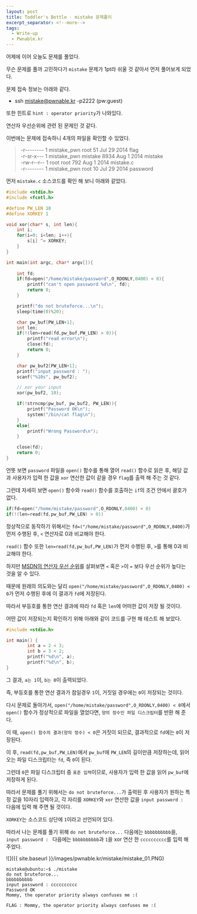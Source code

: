 ```yaml
---
layout: post
title: Toddler's Bottle - mistake 문제풀이
excerpt_separator: <!--more-->
tags:
  - Write-up
  - Pwnable.kr
---
```


어제에 이어 오늘도 문제를 풀었다.  

무슨 문제를 풀까 고민하다가 `mistake` 문제가 1pt라 쉬울 것 같아서 먼저 풀어보게 되었다.  

<!--more-->

문제 접속 정보는 아래와 같다.

* ssh mistake@pwnable.kr -p2222 (pw:guest)

또한 힌트로 `hint : operator priority`가 나와있다.  

연산자 우선순위에 관련 된 문제인 것 같다.  

이번에는 문제에 접속하니 4개의 파일을 확인할 수 있었다.   

> -r--------  1 mistake_pwn root      51 Jul 29  2014 flag  
> -r-sr-x---  1 mistake_pwn mistake 8934 Aug  1  2014 mistake  
> -rw-r--r--  1 root        root     792 Aug  1  2014 mistake.c  
> -r--------  1 mistake_pwn root      10 Jul 29  2014 password

먼저 `mistake.c` 소스코드를 확인 해 보니 아래와 같았다.  

```c
#include <stdio.h>
#include <fcntl.h>

#define PW_LEN 10
#define XORKEY 1

void xor(char* s, int len){
	int i;
	for(i=0; i<len; i++){
		s[i] ^= XORKEY;
	}
}

int main(int argc, char* argv[]){
	
	int fd;
	if(fd=open("/home/mistake/password",O_RDONLY,0400) < 0){
		printf("can't open password %d\n", fd);
		return 0;
	}

	printf("do not bruteforce...\n");
	sleep(time(0)%20);

	char pw_buf[PW_LEN+1];
	int len;
	if(!(len=read(fd,pw_buf,PW_LEN) > 0)){
		printf("read error\n");
		close(fd);
		return 0;		
	}

	char pw_buf2[PW_LEN+1];
	printf("input password : ");
	scanf("%10s", pw_buf2);

	// xor your input
	xor(pw_buf2, 10);

	if(!strncmp(pw_buf, pw_buf2, PW_LEN)){
		printf("Password OK\n");
		system("/bin/cat flag\n");
	}
	else{
		printf("Wrong Password\n");
	}

	close(fd);
	return 0;
}
```

언뜻 보면 `password` 파일을 `open()` 함수를 통해 열어 `read()` 함수로 읽은 후, 해당 값과 사용자가 입력 한 값을 `xor` 연산한 값이 같을 경우 `flag`를 출력 해 주는 것 같다.  

그런데 자세히 보면 `open()` 함수와 `read()` 함수를 호출하는 `if`의 조건 안에서 괄호가 없다.  

```c
if(fd=open("/home/mistake/password",O_RDONLY,0400) < 0)
if(!(len=read(fd,pw_buf,PW_LEN) > 0))
```

정상적으로 동작하기 위해서는 `fd=("/home/mistake/password",O_RDONLY,0400)`가 먼저 수행된 후, `<` 연산자로 0과 비교해야 한다.  

`read()` 함수 또한 `len=read(fd,pw_buf,PW_LEN)`가 먼저 수행된 후, `>`를 통해 0과 비교해야 한다.  

하지만 [MSDN의 연산자 우선 순위](https://msdn.microsoft.com/ko-kr/library/2bxt6kc4.aspx)를 살펴보면 `<` 혹은 `>`이 `=` 보다 우선 순위가 높다는 것을 알 수 있다.  

때문에 원래의 의도와는 달리 `open("/home/mistake/password",O_RDONLY,0400) < 0`가 먼저 수행된 후에 이 결과가 `fd`에 저장된다.  

따라서 부등호를 통한 연산 결과에 따라 `fd` 혹은 `len`에 어떠한 값이 저장 될 것이다.  

어떤 값이 저장되는지 확인하기 위해 아래와 같이 코드를 구현 해 테스트 해 보았다.  

```c
#include <stdio.h>

int main() {
        int a = 2 < 3;
        int b = 3 < 2;
        printf("%d\n", a);
        printf("%d\n", b);
}
```

그 결과, `a는 1`이, `b는 0`이 출력되었다.  

즉, 부등호를 통한 연산 결과가 참일경우 `1`이, 거짓일 경우에는 `0`이 저장되는 것이다.  

다시 문제로 돌아가서, `open("/home/mistake/password",O_RDONLY,0400) < 0`에서 `open()` 함수가 정상적으로 파일을 열었다면, `양의 정수인 파일 디스크립터`를 반환 해 준다.  

이 때, `open() 함수의 결과(양의 정수) < 0`은 거짓이 되므로, 결과적으로 `fd`에는 `0`이 저장된다.  

이 후, `read(fd,pw_buf,PW_LEN)`에서 `pw_buf`에 `PW_LEN`의 길이만큼 저장하는데, 읽어 오는 파일 디스크립터는 `fd`, 즉 `0`이 된다.  

그런데 `0`은 파일 디스크립터 중 `표준 입력`이므로, 사용자가 입력 한 값을 읽어 `pw_buf`에 저장하게 된다.  

따라서 문제를 풀기 위해서는 `do not bruteforce...`가 출력된 후 사용자가 원하는 특정 값을 10자리 입력하고, 각 자리를 `XORKEY`와 `xor` 연산한 값을 `input password : ` 다음에 입력 해 주면 될 것이다.  

`XORKEY`는 소스코드 상단에 `1`이라고 선언되어 있다.  

따라서 나는 문제를 풀기 위해 `do not bruteforce...` 다음에는 `bbbbbbbbbb`을, `input password : ` 다음에는 `bbbbbbbbbb`과 `1`을 xor 연산 한 `cccccccccc`를 입력 해 주었다.  

![]({{ site.baseurl }}/images/pwnable.kr/mistake/mistake_01.PNG)

```
mistake@ubuntu:~$ ./mistake 
do not bruteforce...
bbbbbbbbbb
input password : cccccccccc
Password OK
Mommy, the operator priority always confuses me :(
```

```
FLAG : Mommy, the operator priority always confuses me :(
```
